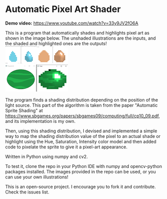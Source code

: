 # **Automatic Pixel Art Shader**

**Demo video:** https://www.youtube.com/watch?v=33y9JV2fO6A

This is a program that automatically shades and highlights pixel art as shown in the image below. The unshaded illustrations are the inputs, and the shaded and highlighted ones are the outputs!
![program results](https://github.com/MariamFahmy/pixel-art-shader/blob/main/program_results.png "program results")

The program finds a shading distribution depending on the position of the light source. This part of the algorithm is taken from the paper  "Automatic Sprite Shading" at https://www.sbgames.org/papers/sbgames09/computing/full/cp10_09.pdf, and its implementation is my own.

Then, using this shading distribution, I devised and implemented a simple way to map the shading distribution value of the pixel to an actual shade or highlight using the Hue, Saturation, Intensity color model and then added code to pixelate the sprite to give it a pixel-art appearance.

Written in Python using numpy and cv2.

To test it, clone the repo in your Python IDE with numpy and opencv-python packages installed. The images provided in the repo can be used, or you can use your own illustrations! 

This is an open-source project. I encourage you to fork it and contribute. Check the issues list. 


